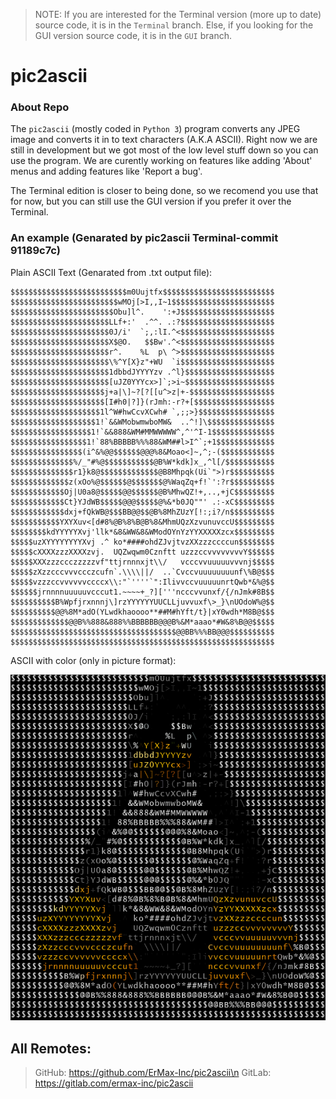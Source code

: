 > NOTE: If you are interested for the Terminal version (more up to date) source code, it is in the ```Terminal``` branch. Else, if you looking for the GUI version source code, it is  in the ```GUI``` branch.

# pic2ascii

### About Repo
The `pic2ascii` (mostly coded in `Python 3`) program converts any JPEG image and converts it in to text characters (A.K.A ASCII).
Right now we are still in development but we got most of the low level stuff down so you can use the program. We are curently working on features like adding 'About' menus and adding features like 'Report a bug'. 

The Terminal edition is closer to being done, so we recomend you use that for now, but you can still use the GUI version if you prefer it over the Terminal.




### An example (Genarated by pic2ascii Terminal-commit 91189c7c)


Plain ASCII Text (Genarated from .txt output file):
```
$$$$$$$$$$$$$$$$$$$$$$$$$$m0Uujtfx$$$$$$$$$$$$$$$$$$$$$$$$$
$$$$$$$$$$$$$$$$$$$$$$$$wMOj[>I,,I~1$$$$$$$$$$$$$$$$$$$$$$$
$$$$$$$$$$$$$$$$$$$$$$$Obu]l^.    ':+J$$$$$$$$$$$$$$$$$$$$$
$$$$$$$$$$$$$$$$$$$$$$LLf+:'  .^^. .:?$$$$$$$$$$$$$$$$$$$$$
$$$$$$$$$$$$$$$$$$$$$$0J/i'  `;,:lI.^<$$$$$$$$$$$$$$$$$$$$$
$$$$$$$$$$$$$$$$$$$$$$X$@O.   $$Bw'.^<$$$$$$$$$$$$$$$$$$$$$
$$$$$$$$$$$$$$$$$$$$$$r^.    %L  p\ ^>$$$$$$$$$$$$$$$$$$$$$
$$$$$$$$$$$$$$$$$$$$$$\%^Y[X}z"+WU  `i$$$$$$$$$$$$$$$$$$$$$
$$$$$$$$$$$$$$$$$$$$$$1dbbdJYYYYzv .^l}$$$$$$$$$$$$$$$$$$$$
$$$$$$$$$$$$$$$$$$$$$$[uJZ0YYYcx>]`;>i~$$$$$$$$$$$$$$$$$$$$
$$$$$$$$$$$$$$$$$$$$$j+a|\]~?[?[[u^>z|+-$$$$$$$$$$$$$$$$$$$
$$$$$$$$$$$$$$$$$$$$$[I#h0|?]}(rJmh:-r?+[$$$$$$$$$$$$$$$$$$
$$$$$$$$$$$$$$$$$$$$1l^W#hwCcvXCwh# `,;;>}$$$$$$$$$$$$$$$$$
$$$$$$$$$$$$$$$$$$$1!`&&WMobwmwboMW&  ..^!]\$$$$$$$$$$$$$$$
$$$$$$$$$$$$$$$$$$1!`&&888&WM#MMWWWWW^,^'^I-1$$$$$$$$$$$$$$
$$$$$$$$$$$$$$$$$1!`88%BBBBB%%%88&WM##l>I^`;+1$$$$$$$$$$$$$
$$$$$$$$$$$$$$$$(i^&%@@$$$$$$@@@%8&Moao<]~,^;-($$$$$$$$$$$$
$$$$$$$$$$$$$$%/_"#%@$$$$$$$$$$$@B%W*kdk]x_,^l[/$$$$$$$$$$$
$$$$$$$$$$$$$$r1}k8@$$$$$$$$$$$$$@B8Mhpqk(Ui`">)r$$$$$$$$$$
$$$$$$$$$$$$$z(xOo%@$$$$$$@$$$$$$$@%WaqZq+f!`':?r$$$$$$$$$$
$$$$$$$$$$$$Oj|U0a8@$$$$$@@$$$$$$@B%MhwQZ!+,..,+jC$$$$$$$$$
$$$$$$$$$$$$Ct}YJdWB$$$$$@@@$$$$$@%&*b0JQ""' .:-xC$$$$$$$$$
$$$$$$$$$$$$dxj+fQkWB@$$$BB@@$$@B%8MhZUzY[!:;i?/n$$$$$$$$$$
$$$$$$$$$$$YXYXuv<[d#8%@B%8%B@B%8&MhmUQzXzvunuvccU$$$$$$$$$
$$$$$$$$kdYYYYYXvj'llk*&8&WW&8&WModOYnYzYYXXXXXzcx$$$$$$$$$
$$$$$uzXYYYYYYYYXvj .^ ko*####ohdZJvjtvzXXzzzccccun$$$$$$$$
$$$$$cXXXXzzzXXXXzvj.  UQZwqwm0Cznftt uzzzccvvvvvvvvY$$$$$$
$$$$$XXXzzzccczzzzzvf"ttjrnnnxjt\\/   vcccvvuuuuuvvvnj$$$$$
$$$$$zXzzcccvvvccczcufn`.\\\\||/  ..`Cvccvuuuuuuuunf\%B@$$$
$$$$$vzzzccvvvvvvccccx\\:"`''''`":IlivvccvuuuuunrtQwb*&%@$$
$$$$$$jrnnnnuuuuuvcccut1.~~~~+_?]['''ncccvvunxf/{/nJmk#8B$$
$$$$$$$$$$B%Wpfjrxnnnj\]rzYYYYYYUUCLLjuvvuxf\>_}\nUOdoW%@$$
$$$$$$$$$$@@%8M*adO(YLwdkhaoooo**##M#hYft/t}|xY0wdh*M8B@$$$
$$$$$$$$$$$$$@@B%%888&888%%BBBBBB@@@B%&M*aaao*#W&8%B@@$$$$$
$$$$$$$$$$$$$$$$$$$$$$$$$$$$$$$$$$$$$@@BB%%%BB@@@$$$$$$$$$$
$$$$$$$$$$$$$$$$$$$$$$$$$$$$$$$$$$$$$$$$$$$$$$$$$$$$$$$$$$$
```


ASCII with color (only in picture format):

![](ext-files/output0.png)

## All Remotes:
> GitHub: https://github.com/ErMax-Inc/pic2ascii\n
> GitLab: https://gitlab.com/ermax-inc/pic2ascii
